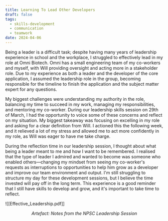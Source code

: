 ```yaml
---
title: Learning To Lead Other Developers
draft: false
tags:
  - skills-development
  - communication
  - teamwork
date: 2024-04-06
---
```

Being a leader is a difficult task; despite having many years of leadership experience in school and the workplace, I struggled to effectively lead in my role at Omni Biotech. Omni has a small engineering team of my co-workers and myself, with Will providing oversight and acting more in a stakeholder role. Due to my experience as both a leader and the developer of the core application, I assumed the leadership role in the group, becoming responsible for the timeline to finish the application and the subject matter expert for any questions. 

My biggest challenges were understanding my authority in the role, balancing my time to succeed in my work, managing my responsibilities, and mentoring my co-worker. During our leadership skills session on 29th of March, I had the opportunity to voice some of these concerns and reflect on my situation. My biggest takeaway was focusing on excelling in my role and asking for a clear definition from Will. I actioned this the following week, and it relieved a lot of my stress and allowed me to act more confidently in my role, as Will was eager to have me take charge. 

During the reflection time in our leadership session, I thought about what being a leader meant to me and how I want to be remembered. I realised that the type of leader I admired and wanted to become was someone who enabled others—changing my mindset from seeing my co-worker's requests as interruptions to opportunities to help him grow as a developer and improve our team environment and output. I'm still struggling to structure my day for these development sessions, but I believe the time invested will pay off in the long term. This experience is a good reminder that I still have skills to develop and grow, and it's important to take time to reflect. 

![[Effective_Leadership.pdf]] 

<p style="text-align: center; font-style: italic;"> Artefact: Notes from the NPSC Leadership Session </p>